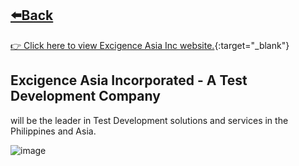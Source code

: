 ## [⬅️Back](./)
[👉 Click here to view Excigence Asia Inc website.](https://www.excigence.com/customers/){:target="_blank"} 

## Excigence Asia Incorporated - A Test Development Company
will be the leader in Test Development solutions and services in the Philippines and Asia.

![image](https://github.com/greatcyan/cyrus-baruc-data-analytics-portfolio/assets/95137493/ee08d305-13a3-4c79-903b-23d717fb96a8)
